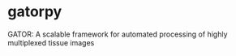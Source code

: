 # gatorpy
 GATOR: A scalable framework for automated processing of highly multiplexed tissue images
